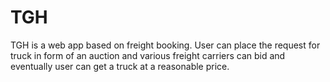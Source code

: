 # TGH
TGH is a web app based on freight booking. User can place the request for truck in form of an auction and various freight carriers can bid and eventually user can get a truck at a reasonable price.

